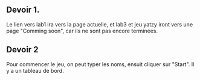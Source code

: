 ## Devoir 1.
Le lien vers lab1 ira vers la page actuelle, et lab3 et jeu yatzy iront vers une page "Comming soon", car ils ne sont pas encore terminées.

## Devoir 2
Pour commencer le jeu, on peut typer les noms, ensuit cliquer sur "Start". Il y a un tableau de bord.
